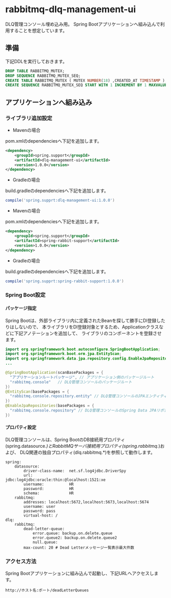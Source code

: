# rabbitmq-dlq-management-ui
DLQ管理コンソール埋め込み用。
Spring Bootアプリケーションへ組み込んで利用することを想定しています。

## 準備

下記DDLを実行しておきます。

```sql
DROP TABLE RABBITMQ_MUTEX;
DROP SEQUENCE RABBITMQ_MUTEX_SEQ;
CREATE TABLE RABBITMQ_MUTEX ( MUTEX NUMBER(18) ,CREATED_AT TIMESTAMP );
CREATE SEQUENCE RABBITMQ_MUTEX_SEQ START WITH 1 INCREMENT BY 1 MAXVALUE 99999 CYCLE;
```

## アプリケーションへ組み込み

### ライブラリ追加設定

* Mavenの場合

pom.xmlのdependenciesへ下記を追加します。

```xml
<dependency>
    <groupId>spring.support</groupId>
    <artifactId>dlq-management-ui</artifactId>
    <version>1.0.0</version>
</dependency>
```

* Gradleの場合

build.gradleのdependenciesへ下記を追加します。

```groovy
compile('spring.supprt:dlq-management-ui:1.0.0')
```

* Mavenの場合

pom.xmlのdependenciesへ下記を追加します。

```xml
<dependency>
    <groupId>spring.support</groupId>
    <artifactId>spring-rabbit-support</artifactId>
    <version>1.0.0</version>
</dependency>
```

* Gradleの場合

build.gradleのdependenciesへ下記を追加します。

```groovy
compile('spring.supprt:spring-rabbit-support:1.0.0')
```

### Spring Boot設定

#### パッケージ指定

Spring Bootは、外部ライブラリ内に定義されたBeanを探して勝手にDI登録したりはしないので、
本ライブラリをDI登録対象とするため、Applicationクラスなどに下記アノテーションを追加して、
ライブラリのコンポーネントを登録させます。

```java
import org.springframework.boot.autoconfigure.SpringBootApplication;
import org.springframework.boot.orm.jpa.EntityScan;
import org.springframework.data.jpa.repository.config.EnableJpaRepositories;
...

@SpringBootApplication(scanBasePackages = {
  "アプリケーションルートパッケージ", // アプリケーション側のパッケージルート
  "rabbitmq.console"   // DLQ管理コンソールのパッケージルート
})
@EntityScan(basePackages = {
  "rabbitmq.console.repository.entity" // DLQ管理コンソールのJPAエンティティパッケージルート
})
@EnableJpaRepositories(basePackages = {
  "rabbitmq.console.repository" // DLQ管理コンソールのSpring Data JPAリポジトリパッケージルート
})
```
#### プロパティ設定

DLQ管理コンソールは、Spring BootのDB接続用プロパティ(spring.datasource.*)とRabbitMQサーバ接続用プロパティ(spring.rabbitmq.*)および、
DLQ関連の独自プロパティ(dlq.rabbitmq.*)を参照して動作します。

```yaml:application.yaml(例)
spring:
    datasource:
        driver-class-name:  net.sf.log4jdbc.DriverSpy
        url:                jdbc:log4jdbc:oracle:thin:@localhost:1521:xe
        username:           HR
        password:           HR
        schema:             HR
    rabbitmq:
        addresses: localhost:5672,localhost:5673,localhost:5674
        username: user
        password: pass
        virtual-host: /
dlq:
    rabbitmq:
        dead-letter-queue:
            error.queue: backup.on.delete.queue
            error.queue2: backup.on.delete.queue2
            null.queue:
        max-count: 20 # Dead Letterメッセージ一覧表示最大件数
```

### アクセス方法

Spring Bootアプリケーションに組み込んで起動し、下記URLへアクセスします。

```
http://ホスト名:ポート/deadLetterQueues
```
